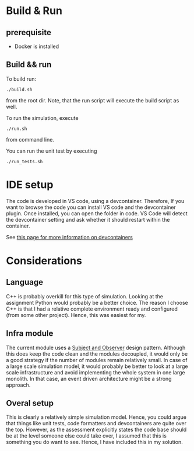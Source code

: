 # Build & Run

## prerequisite
- Docker is installed

## Build && run

To build run:
```
./build.sh
```
from the root dir. Note, that the run script will execute the build script as well.

To run the simulation, execute
```
./run.sh
```
from command line.

You can run the unit test by executing
```
./run_tests.sh
```

# IDE setup
The code is developed in VS code, using a devcontainer. Therefore, If you want to browse the code you can install VS code and the devcontainer plugin. Once installed, you can open the folder in code. VS Code will detect the devcontainer setting and ask whether it should restart within the container.

See [this page for more information on devcontainers](https://code.visualstudio.com/docs/devcontainers/containers)

# Considerations
## Language
C++ is probably overkill for this type of simulation. Looking at the assignment Python would probably be a better choice. The reason I choose C++ is that I had a relative complete environment ready and configured (from some other project). Hence, this was easiest for my.

## Infra module
The current module uses a [Subject and Observer](https://refactoring.guru/design-patterns/observer) design pattern. Although this does keep the code clean and the modules decoupled, it would only be a good strategy if the number of modules remain relatively small. In case of a large scale simulation model, it would probably be better to look at a large scale infrastructure and avoid implementing the whole system in one large monolith.
In that case, an event driven architecture might be a strong approach.

## Overal setup
This is clearly a relatively simple simulation model. Hence, you could argue that things like unit tests, code formatters and devcontainers are quite over the top. However, as the assessment explicitly states the code base should be at the level someone else could take over, I assumed that this is something you do want to see. Hence, I have included this in my solution.